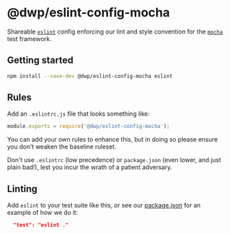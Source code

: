 # @dwp/eslint-config-mocha

Shareable [`eslint`](http://eslint.org) config enforcing our lint and style convention for the [`mocha`](https://mocha.github.io/) test framework.

## Getting started

```sh
npm install --save-dev @dwp/eslint-config-mocha eslint
```

## Rules

Add an `.eslintrc.js` file that looks something like:

```js
module.exports = require('@dwp/eslint-config-mocha');
```

You can add your own rules to enhance this, but in doing so please ensure you don't weaken the baseline ruleset.

Don't use `.eslintrc` (low precedence) or `package.json` (even lower, and just plain bad!), lest you incur the wrath of a patient adversary.

## Linting

Add `eslint` to your test suite like this, or see our [package.json](package.json) for an example of how we do it:

```json
  "test": "eslint ."
```
